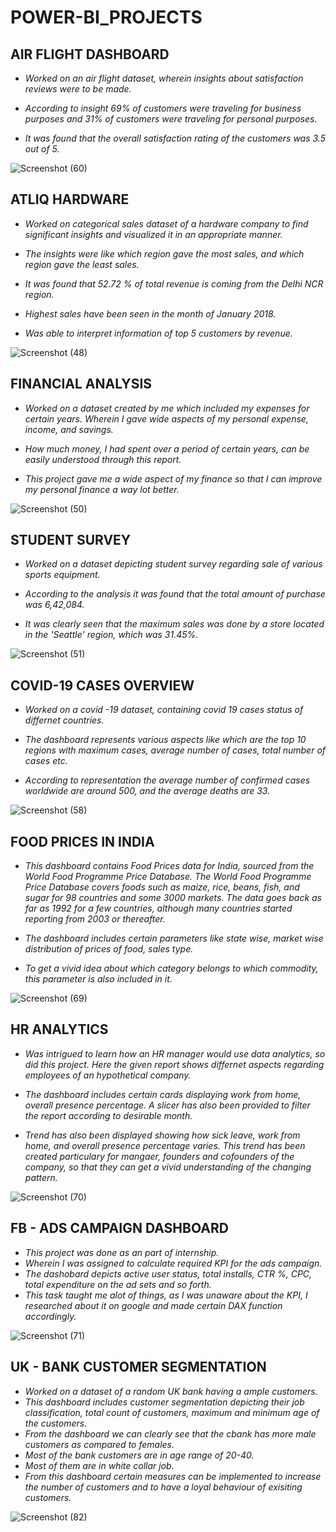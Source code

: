 # POWER-BI_PROJECTS


## AIR FLIGHT DASHBOARD

* *Worked on an air flight dataset, wherein insights about satisfaction reviews were to be made.*

* *According to insight 69% of customers were traveling for business purposes and 31% of customers were
traveling for personal purposes.*

* *It was found that the overall satisfaction rating of the customers was 3.5 out of 5.*


![Screenshot (60)](https://user-images.githubusercontent.com/98949309/188432591-d2bc9a61-d1e6-403b-af54-63bb02fc2ae1.png)



## ATLIQ HARDWARE

* *Worked on categorical sales dataset of a hardware company to find significant insights and visualized it in
an appropriate manner.*

* *The insights were like which region gave the most sales, and which region gave the least sales.*

* *It was found that 52.72 % of total revenue is coming from the Delhi NCR region.*

* *Highest sales have been seen in the month of January 2018.*

* *Was able to interpret information of top 5 customers by revenue.*


![Screenshot (48)](https://user-images.githubusercontent.com/98949309/187695998-26b798cd-99d9-4884-8a99-a2260c6bbf6e.png)



## FINANCIAL ANALYSIS

* *Worked on a dataset created by me which included my expenses for certain years. Wherein I gave wide
aspects of my personal expense, income, and savings.*

* *How much money, I had spent over a period of certain years, can be easily understood through this report.*

* *This project gave me a wide aspect of my finance so that I can improve my personal finance a way lot
better.*

![Screenshot (50)](https://user-images.githubusercontent.com/98949309/187697027-1ca7cbc4-33b0-42ea-8e39-331133c673ae.png)



## STUDENT SURVEY

* *Worked on a dataset depicting student survey regarding sale of various sports equipment.*

* *According to the analysis it was found that the total amount of purchase was 6,42,084.* 

* *It was clearly seen that the maximum sales was done by a store located in the 'Seattle' region, which was 31.45%.*





![Screenshot (51)](https://user-images.githubusercontent.com/98949309/187698013-13b2806b-d01b-472a-9083-d83e2fd01617.png)



## COVID-19 CASES OVERVIEW

* *Worked on a covid -19 dataset, containing covid 19 cases status of differnet countries.*

* *The dashboard represents various aspects like which are the top 10 regions with maximum cases, average number of cases, total number of cases etc.*

* *According to representation the average number of confirmed cases worldwide are around 500, and the average deaths are 33.*






![Screenshot (58)](https://user-images.githubusercontent.com/98949309/188431824-55a5217a-a660-4aa7-aab0-c521ce6c8856.png)



## FOOD PRICES IN INDIA

* *This dashboard contains Food Prices data for India, sourced from the World Food Programme Price Database. The World Food Programme Price Database covers foods such as maize, rice, beans, fish, and sugar for 98 countries and some 3000 markets. The data goes back as far as 1992 for a few countries, although many countries started reporting from 2003 or thereafter.*

* *The dashboard includes certain parameters like state wise, market wise  distribution of prices of food, sales type.*

* *To get a vivid idea about which category belongs to which commodity, this parameter is also included in it.*




![Screenshot (69)](https://user-images.githubusercontent.com/98949309/189639279-1663d201-fd6b-422d-b229-b5089311724c.png)



## HR ANALYTICS

* *Was intrigued to learn how an HR manager would use data analytics, so did this project. Here the given report shows differnet aspects regarding employees of an hypothetical company.*

* *The dashboard includes certain cards displaying work from home, overall presence percentage. A slicer has also been provided to filter the report according to desirable month.*

* *Trend has also been displayed showing how sick leave, work from home, and overall presence percentage varies. This trend has been created particulary for mangaer, founders and cofounders of the company, so that they can get a vivid understanding of the changing pattern.*



![Screenshot (70)](https://user-images.githubusercontent.com/98949309/190984841-1d3bcb51-c421-468c-9ba7-c420ac0e5d20.png)

## FB - ADS CAMPAIGN DASHBOARD

* *This project was done as an part of internship.*
* *Wherein I was assigned to calculate required KPI for the ads campaign.*
* *The dashobard depicts active user status, total installs, CTR %, CPC, total expenditure on the ad sets and so forth.*
* *This task taught me alot of things, as I was unaware about the KPI,  I researched about it on google and made certain DAX function accordingly.*




![Screenshot (71)](https://user-images.githubusercontent.com/98949309/192106908-63dbcbe0-9e9b-4010-990c-e9928a7d84ee.png)

## UK - BANK CUSTOMER SEGMENTATION

* *Worked on a dataset of a random UK bank having a ample customers.*
* *This dashboard includes customer segmentation depicting their job classification, total count of customers, maximum and minimum age of the customers.*
* *From the dashboard we can clearly see that the cbank has more male customers as compared to females.*
* *Most of the bank customers are in age range of 20-40.*
* *Most of them are in white collar job.*
* *From this dashboard certain measures can be implemented to increase the number of customers and to have a loyal behaviour of exisiting customers.*


![Screenshot (82)](https://user-images.githubusercontent.com/98949309/206087360-131b64e6-a671-441f-8d0c-23dd673732de.png)
